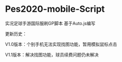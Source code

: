 # Pes2020-mobile-Script
实况足球手游国际服刷GP脚本 基于Auto.js编写

更新历史：

V1.0版本：个别手机无法实现找图功能，暂用模拟鼠标点击

V1.1版本：解决找图功能，球员续费问题仍未解决

